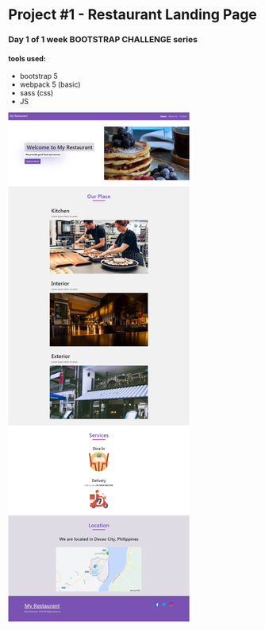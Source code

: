 # Project #1 - Restaurant Landing Page
### Day 1 of 1 week BOOTSTRAP CHALLENGE series

#### tools used:
* bootstrap 5
* webpack 5 (basic)
* sass (css)
* JS

<img src="./snap.png">